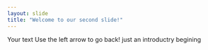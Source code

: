 ```yaml
---
layout: slide
title: "Welcome to our second slide!"
---
```

Your text
Use the left arrow to go back!
just an introductry begining

